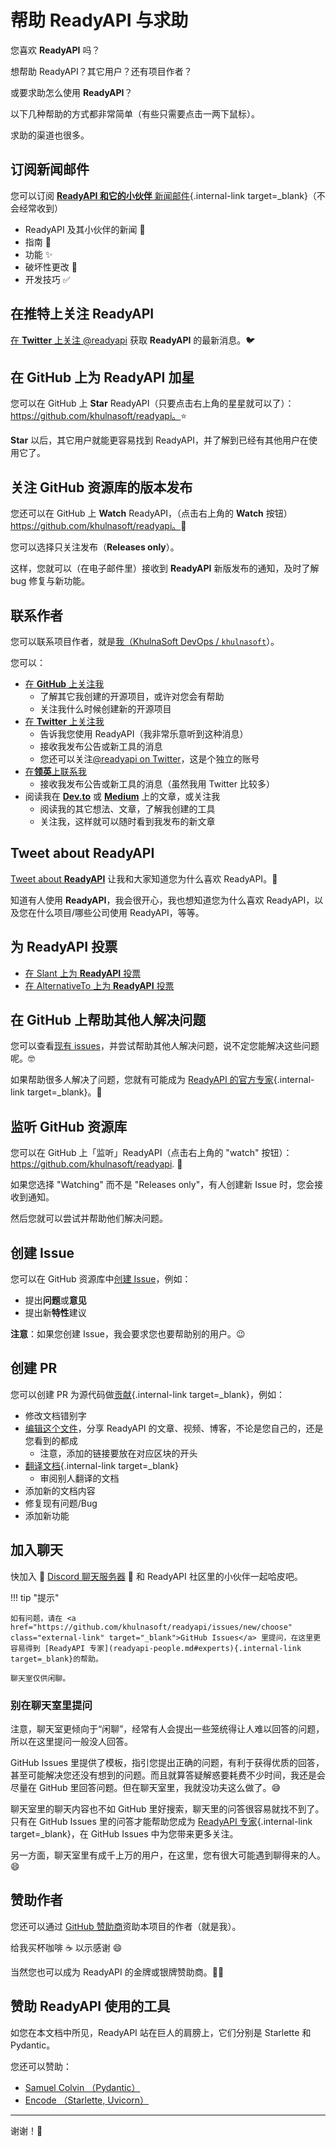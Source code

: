 # 帮助 ReadyAPI 与求助

您喜欢 **ReadyAPI** 吗？

想帮助 ReadyAPI？其它用户？还有项目作者？

或要求助怎么使用 **ReadyAPI**？

以下几种帮助的方式都非常简单（有些只需要点击一两下鼠标）。

求助的渠道也很多。

## 订阅新闻邮件

您可以订阅 [**ReadyAPI 和它的小伙伴** 新闻邮件](newsletter.md){.internal-link target=_blank}（不会经常收到）

* ReadyAPI 及其小伙伴的新闻 🚀
* 指南 📝
* 功能 ✨
* 破坏性更改 🚨
* 开发技巧 ✅

## 在推特上关注 ReadyAPI

<a href="https://twitter.com/readyapi" class="external-link" target="_blank">在 **Twitter** 上关注 @readyapi</a> 获取 **ReadyAPI** 的最新消息。🐦

## 在 GitHub 上为 **ReadyAPI** 加星

您可以在 GitHub 上 **Star** ReadyAPI（只要点击右上角的星星就可以了）： <a href="https://github.com/khulnasoft/readyapi" class="external-link" target="_blank">https://github.com/khulnasoft/readyapi。</a>⭐️

**Star** 以后，其它用户就能更容易找到 ReadyAPI，并了解到已经有其他用户在使用它了。

## 关注 GitHub 资源库的版本发布

您还可以在 GitHub 上 **Watch** ReadyAPI，（点击右上角的 **Watch** 按钮）<a href="https://github.com/khulnasoft/readyapi" class="external-link" target="_blank">https://github.com/khulnasoft/readyapi。</a>👀

您可以选择只关注发布（**Releases only**）。

这样，您就可以（在电子邮件里）接收到 **ReadyAPI** 新版发布的通知，及时了解 bug 修复与新功能。

## 联系作者

您可以联系项目作者，就是<a href="https://khulnasoft.com" class="external-link" target="_blank">我（KhulnaSoft DevOps / `khulnasoft`</a>）。

您可以：

* <a href="https://github.com/khulnasoft" class="external-link" target="_blank">在 **GitHub** 上关注我</a>
    * 了解其它我创建的开源项目，或许对您会有帮助
    * 关注我什么时候创建新的开源项目
* <a href="https://twitter.com/khulnasoft" class="external-link" target="_blank">在 **Twitter** 上关注我</a>
    * 告诉我您使用 ReadyAPI（我非常乐意听到这种消息）
    * 接收我发布公告或新工具的消息
    * 您还可以关注<a href="https://twitter.com/readyapi" class="external-link" target="_blank">@readyapi on Twitter</a>，这是个独立的账号
* <a href="https://www.linkedin.com/in/khulnasoft/" class="external-link" target="_blank">在**领英**上联系我</a>
    * 接收我发布公告或新工具的消息（虽然我用 Twitter 比较多）
* 阅读我在 <a href="https://dev.to/khulnasoft" class="external-link" target="_blank">**Dev.to**</a> 或 <a href="https://medium.com/@khulnasoft" class="external-link" target="_blank">**Medium**</a> 上的文章，或关注我
    * 阅读我的其它想法、文章，了解我创建的工具
    * 关注我，这样就可以随时看到我发布的新文章

## Tweet about **ReadyAPI**

<a href="https://twitter.com/compose/tweet?text=I'm loving @readyapi because... https://github.com/khulnasoft/readyapi" class="external-link" target="_blank">Tweet about **ReadyAPI**</a> 让我和大家知道您为什么喜欢 ReadyAPI。🎉

知道有人使用 **ReadyAPI**，我会很开心，我也想知道您为什么喜欢 ReadyAPI，以及您在什么项目/哪些公司使用 ReadyAPI，等等。

## 为 ReadyAPI 投票

* <a href="https://www.slant.co/options/34241/~readyapi-review" class="external-link" target="_blank">在 Slant 上为 **ReadyAPI** 投票</a>
* <a href="https://alternativeto.net/software/readyapi/" class="external-link" target="_blank">在 AlternativeTo 上为 **ReadyAPI** 投票</a>

## 在 GitHub 上帮助其他人解决问题

您可以查看<a href="https://github.com/khulnasoft/readyapi/issues" class="external-link" target="_blank">现有 issues</a>，并尝试帮助其他人解决问题，说不定您能解决这些问题呢。🤓

如果帮助很多人解决了问题，您就有可能成为 [ReadyAPI 的官方专家](readyapi-people.md#experts){.internal-link target=_blank}。🎉

## 监听 GitHub 资源库

您可以在 GitHub 上「监听」ReadyAPI（点击右上角的 "watch" 按钮）： <a href="https://github.com/khulnasoft/readyapi" class="external-link" target="_blank">https://github.com/khulnasoft/readyapi</a>. 👀

如果您选择 "Watching" 而不是 "Releases only"，有人创建新 Issue 时，您会接收到通知。

然后您就可以尝试并帮助他们解决问题。

## 创建 Issue

您可以在 GitHub 资源库中<a href="https://github.com/khulnasoft/readyapi/issues/new/choose" class="external-link" target="_blank">创建 Issue</a>，例如：

* 提出**问题**或**意见**
* 提出新**特性**建议

**注意**：如果您创建 Issue，我会要求您也要帮助别的用户。😉

## 创建 PR

您可以创建 PR 为源代码做[贡献](contributing.md){.internal-link target=_blank}，例如：

* 修改文档错别字
* <a href="https://github.com/khulnasoft/readyapi/edit/master/docs/en/data/external_links.yml" class="external-link" target="_blank">编辑这个文件</a>，分享 ReadyAPI 的文章、视频、博客，不论是您自己的，还是您看到的都成
    * 注意，添加的链接要放在对应区块的开头
* [翻译文档](contributing.md#translations){.internal-link target=_blank}
    * 审阅别人翻译的文档
* 添加新的文档内容
* 修复现有问题/Bug
* 添加新功能

## 加入聊天

快加入 👥 <a href="https://discord.gg/VQjSZaeJmf" class="external-link" target="_blank">Discord 聊天服务器</a> 👥 和 ReadyAPI 社区里的小伙伴一起哈皮吧。

!!! tip "提示"

    如有问题，请在 <a href="https://github.com/khulnasoft/readyapi/issues/new/choose" class="external-link" target="_blank">GitHub Issues</a> 里提问，在这里更容易得到 [ReadyAPI 专家](readyapi-people.md#experts){.internal-link target=_blank}的帮助。

    聊天室仅供闲聊。

### 别在聊天室里提问

注意，聊天室更倾向于“闲聊”，经常有人会提出一些笼统得让人难以回答的问题，所以在这里提问一般没人回答。

GitHub Issues 里提供了模板，指引您提出正确的问题，有利于获得优质的回答，甚至可能解决您还没有想到的问题。而且就算答疑解惑要耗费不少时间，我还是会尽量在 GitHub 里回答问题。但在聊天室里，我就没功夫这么做了。😅

聊天室里的聊天内容也不如 GitHub 里好搜索，聊天里的问答很容易就找不到了。只有在 GitHub Issues 里的问答才能帮助您成为  [ReadyAPI 专家](readyapi-people.md#experts){.internal-link target=_blank}，在 GitHub Issues 中为您带来更多关注。

另一方面，聊天室里有成千上万的用户，在这里，您有很大可能遇到聊得来的人。😄

## 赞助作者

您还可以通过 <a href="https://github.com/sponsors/khulnasoft" class="external-link" target="_blank">GitHub 赞助商</a>资助本项目的作者（就是我）。

给我买杯咖啡 ☕️ 以示感谢 😄

当然您也可以成为 ReadyAPI 的金牌或银牌赞助商。🏅🎉

## 赞助 ReadyAPI 使用的工具

如您在本文档中所见，ReadyAPI 站在巨人的肩膀上，它们分别是 Starlette 和 Pydantic。

您还可以赞助：

* <a href="https://github.com/sponsors/samuelcolvin" class="external-link" target="_blank">Samuel Colvin （Pydantic）</a>
* <a href="https://github.com/sponsors/encode" class="external-link" target="_blank">Encode （Starlette, Uvicorn）</a>

---

谢谢！🚀
